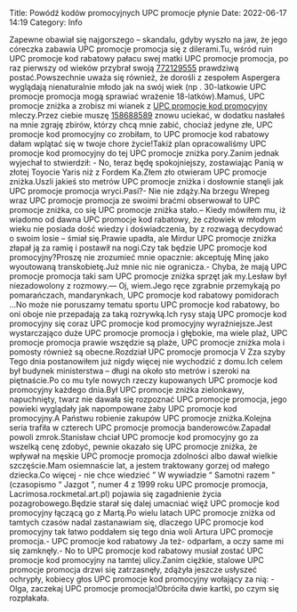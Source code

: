 Title: Powódź kodów promocyjnych UPC promocje płynie
Date: 2022-06-17 14:19
Category: Info

Zapewne obawiał się najgorszego – skandalu, gdyby wyszło na jaw, że jego córeczka zabawia UPC promocje promocja się z dilerami.Tu, wśród ruin UPC promocje kod rabatowy pałacu swej matki UPC promocje promocja, po raz pierwszy od wieków przybrał swoją [772129555](https://telinfo.co/pl/numer/772129555/) prawdziwą postać.Powszechnie uważa się również, że dorośli z zespołem Aspergera wyglądają nienaturalnie młodo jak na swój wiek (np . 30-latkowie UPC promocje promocja mogą sprawiać wrażenie 18-latków).Mamuś, UPC promocje zniżka a zrobisz mi wianek z [UPC promocje kod promocyjny](https://promki.pl/kody-rabatowe/upc-promocje) mleczy.Przez ciebie muszę [158688589](https://telinfo.co/fr/numero/serie/158/68/85/) znowu uciekać, w dodatku nasłałeś na mnie zgraję zbirów, którzy chcą mnie zabić, chociaż jedyne złe, UPC promocje kod promocyjny co zrobiłam, to UPC promocje kod rabatowy dałam wplątać się w twoje chore życie!Takiż plan opracowaliśmy UPC promocje kod promocyjny do tej UPC promocje zniżka pory.Zanim jednak wyjechał to stwierdził: - No, teraz będę spokojniejszy, zostawiając Panią w złotej Toyocie Yaris niż z Fordem Ka.Złem zło otwieram UPC promocje zniżka.Uszli jakieś sto metrów UPC promocje zniżka i dosłownie stanęli jak UPC promocje promocja wryci.Pasi?- Nie nie zdąży.Na brzegu Wrepeg wraz UPC promocje promocja ze swoimi braćmi obserwował to UPC promocje zniżka, co się UPC promocje zniżka stało.– Kiedy mówiłem mu, iż wiadomo od dawna UPC promocje kod rabatowy, że człowiek w młodym wieku nie posiada dość wiedzy i doświadczenia, by z rozwagą decydować o swoim losie – śmiał się.Prawie upadła, ale Mirdur UPC promocje zniżka złapał ją za ramię i postawił na nogi.Czy tak będzie UPC promocje kod promocyjny?Proszę nie zrozumieć mnie opacznie: akceptuję Minę jako wyoutowaną transkobietę.Już mnie nic nie ogranicza.- Chyba, że mają UPC promocje promocja taki sam UPC promocje zniżka sprzęt jak my.Lesław był niezadowolony z rozmowy.— Oj, wiem.Jego ręce zgrabnie przemykają po pomarańczach, mandarynkach, UPC promocje kod rabatowy pomidorach ...No może nie poruszamy tematu sportu UPC promocje kod rabatowy, bo oni oboje nie przepadają za taką rozrywką.Ich rysy stają UPC promocje kod promocyjny się coraz UPC promocje kod promocyjny wyraźniejsze.Jest wystarczająco duże UPC promocje promocja i głębokie, ma wiele plaż, UPC promocje promocja prawie wszędzie są plaże, UPC promocje zniżka mola i pomosty również są obecne.Rozdział UPC promocje promocja V Zza szyby Tego dnia postanowiłem już nigdy więcej nie wychodzić z domu.Ich celem był budynek ministerstwa – długi na około sto metrów i szeroki na piętnaście.Po co mu tyle nowych rzeczy kupowanych UPC promocje kod promocyjny każdego dnia.Był UPC promocje zniżka zielonkawy, napuchnięty, twarz nie dawała się rozpoznać UPC promocje promocja, jego powieki wyglądały jak napompowane żaby UPC promocje kod promocyjny.A Państwu robienie zakupów UPC promocje zniżka.Kolejna seria trafiła w czterech UPC promocje promocja banderowców.Zapadał powoli zmrok.Stanisław chciał UPC promocje kod promocyjny go za wszelką cenę zdobyć, pewnie okazało się UPC promocje zniżka, że wpływał na męskie UPC promocje promocja zdolności albo dawał wielkie szczęście.Mam osiemnaście lat, a jestem traktowany gorzej od małego dziecka.Co więcej - nie chce wiedzieć ” W wywiadzie “ Samotni razem ” (czasopismo “ Jazgot ”, numer 4 z 1999 roku UPC promocje promocja, Lacrimosa.rockmetal.art.pl) pojawia się zagadnienie życia pozagrobowego.Będzie starał się dalej umacniać więź UPC promocje kod promocyjny łączącą go z Martą.Po wielu latach UPC promocje zniżka od tamtych czasów nadal zastanawiam się, dlaczego UPC promocje kod promocyjny tak łatwo poddałem się tego dnia woli Artura UPC promocje promocja.- UPC promocje kod rabatowy Ja też- odparłam, a oczy same mi się zamknęły.- No to UPC promocje kod rabatowy musiał zostać UPC promocje kod promocyjny na tamtej ulicy.Zanim ciężkie, stalowe UPC promocje promocja drzwi się zatrzasnęły, zdążyła jeszcze usłyszeć ochrypły, kobiecy głos UPC promocje kod promocyjny wołający za nią: - Olga, zaczekaj UPC promocje promocja!Obróciła dwie kartki, po czym się rozpłakała.
